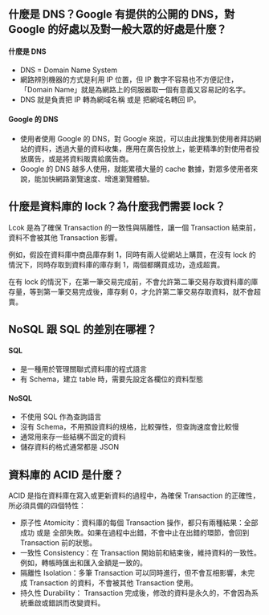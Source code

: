 ## 什麼是 DNS？Google 有提供的公開的 DNS，對 Google 的好處以及對一般大眾的好處是什麼？
#### 什麼是 DNS
- DNS = Domain Name System
- 網路辨別機器的方式是利用 IP 位置，但 IP 數字不容易也不方便記住，「Domain Name」就是為網路上的伺服器取一個有意義又容易記的名字。
- DNS 就是負責把 IP 轉為網域名稱 或是 把網域名轉回 IP。
 
#### Google 的 DNS
- 使用者使用 Google 的 DNS，對 Google 來說，可以由此搜集到使用者拜訪網站的資料，透過大量的資料收集，應用在廣告投放上，能更精準的對使用者投放廣告，或是將資料販賣給廣告商。
- Google 的 DNS 越多人使用，就能累積大量的 cache 數據，對眾多使用者來說，能加快網路瀏覽速度、增進瀏覽體驗。


## 什麼是資料庫的 lock？為什麼我們需要 lock？

Lcok 是為了確保 Transaction 的一致性與隔離性，讓一個 Transaction 結束前，資料不會被其他 Transaction 影響。

例如，假設在資料庫中商品庫存剩 1，同時有兩人從網站上購買，在沒有 lock 的情況下，同時存取到資料庫的庫存剩 1，兩個都購買成功，造成超賣。

在有 lock 的情況下，在第一筆交易完成前，不會允許第二筆交易存取資料庫的庫存量，等到第一筆交易完成後，庫存剩 0，才允許第二筆交易存取資料，就不會超賣。

## NoSQL 跟 SQL 的差別在哪裡？

#### SQL
- 是一種用於管理關聯式資料庫的程式語言
- 有 Schema，建立 table 時，需要先設定各欄位的資料型態

#### NoSQL
- 不使用 SQL 作為查詢語言
- 沒有 Schema，不用預設資料的規格，比較彈性，但查詢速度會比較慢
- 通常用來存一些結構不固定的資料
- 儲存資料的格式通常都是 JSON

## 資料庫的 ACID 是什麼？

ACID 是指在資料庫在寫入或更新資料的過程中，為確保 Transaction 的正確性，所必須具備的四個特性：

- 原子性 Atomicity：資料庫的每個 Transaction 操作，都只有兩種結果：全部成功 或是 全部失敗。如果在過程中出錯，不會中止在出錯的環節，會回到 Transaction 前的狀態。
- 一致性 Consistency：在 Transaction 開始前和結束後，維持資料的一致性。例如，轉帳時匯出和匯入金額是一致的。
- 隔離性 Isolation：多筆 Transaction 可以同時進行，但不會互相影響，未完成 Transaction 的資料，不會被其他 Transaction 使用。
- 持久性 Durability： Transaction 完成後，修改的資料是永久的，不會因為系統重啟或錯誤而改變資料。